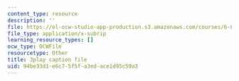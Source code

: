 ```yaml
---
content_type: resource
description: ''
file: https://ol-ocw-studio-app-production.s3.amazonaws.com/courses/6-0001-introduction-to-computer-science-and-programming-in-python-fall-2016/94be33d1e6c75f5fa3edace1d95c59a3_4WtaFLayz_w.vtt
file_type: application/x-subrip
learning_resource_types: []
ocw_type: OCWFile
resourcetype: Other
title: 3play caption file
uid: 94be33d1-e6c7-5f5f-a3ed-ace1d95c59a3
---
```


